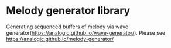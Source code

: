 Melody generator library
========================

Generating sequenced buffers of melody via wave generator(https://analogic.github.io/wave-generator/). Please see https://analogic.github.io/melody-generator/